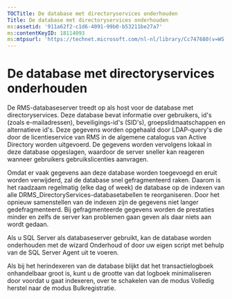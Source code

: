 ```yaml
---
TOCTitle: De database met directoryservices onderhouden
Title: De database met directoryservices onderhouden
ms:assetid: '911a62f2-c1d6-4091-99b0-b53211be27a7'
ms:contentKeyID: 18114093
ms:mtpsurl: 'https://technet.microsoft.com/nl-nl/library/Cc747680(v=WS.10)'
---
```


De database met directoryservices onderhouden
=============================================

De RMS-databaseserver treedt op als host voor de database met directoryservices. Deze database bevat informatie over gebruikers, id's (zoals e-mailadressen), beveiligings-id's (SID's), groepslidmaatschappen en alternatieve id's. Deze gegevens worden opgehaald door LDAP-query's die door de licentieservice van RMS in de algemene catalogus van Active Directory worden uitgevoerd. De gegevens worden vervolgens lokaal in deze database opgeslagen, waardoor de server sneller kan reageren wanneer gebruikers gebruikslicenties aanvragen.

Omdat er vaak gegevens aan deze database worden toegevoegd en eruit worden verwijderd, zal de database snel gefragmenteerd raken. Daarom is het raadzaam regelmatig (elke dag of week) de database op de indexen van alle DRMS\_DirectoryServices-databasetabellen te reorganiseren. Door het opnieuw samenstellen van de indexen zijn de gegevens niet langer gedefragmenteerd. Bij gefragmenteerde gegevens worden de prestaties minder en zelfs de server kan problemen gaan geven als daar niets aan wordt gedaan.

Als u SQL Server als databaseserver gebruikt, kan de database worden onderhouden met de wizard Onderhoud of door uw eigen script met behulp van de SQL Server Agent uit te voeren.

Als bij het herindexeren van de database blijkt dat het transactielogboek onhandelbaar groot is, kunt u de grootte van dat logboek minimaliseren door voordat u gaat indexeren, over te schakelen van de modus Volledig herstel naar de modus Bulkregistratie.
